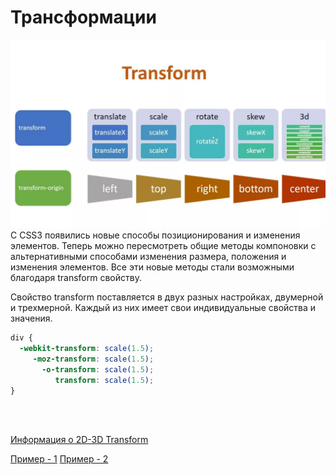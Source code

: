 # Трансформации

![Alt for Imsage](../css/images/transform.png)
С CSS3 появились новые способы позиционирования и изменения элементов. 
Теперь можно пересмотреть общие методы компоновки с альтернативными способами изменения 
размера, положения и изменения элементов. Все эти новые методы стали возможными благодаря 
transform свойству.

Свойство transform поставляется в двух разных настройках, двумерной и трехмерной. 
Каждый из них имеет свои индивидуальные свойства и значения.

```css
div {
  -webkit-transform: scale(1.5);
     -moz-transform: scale(1.5);
       -o-transform: scale(1.5);
          transform: scale(1.5);
}
```
<br/>
<br/>

<a href="https://learn.shayhowe.com/advanced-html-css/css-transforms/" target="_blank">Информация о 2D-3D Transform</a>

<a href="https://codepen.io/nazarelen/pen/aNQNva" target="_blank">Пример - 1</a>
<a href="https://codepen.io/nazarelen/pen/BKGZPP" target="_blank">Пример - 2</a>
